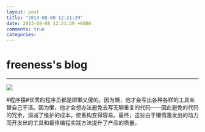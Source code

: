 ```yaml
---
layout: post
title: "2013-08-08 12:21:29"
date: 2013-08-08 12:21:29 +0800
comments: true
categories: 
---
```


# freeness's blog

----------

![](http://okqmqrbgo.bkt.clouddn.com/201308081221291.jpg)

>
\#程序猿\#优秀的程序员都是即懒又傻的。因为懒，他才会写出各种各样的工具来替自己干活。因为懒，他才会想办法避免去写无聊重复的代码——因此避免的代码的冗余，消减了维护的成本，使重构变得容易。最终，这些由于懒惰激发出的动力而开发出的工具和最佳编程实践方法提升了产品的质量。